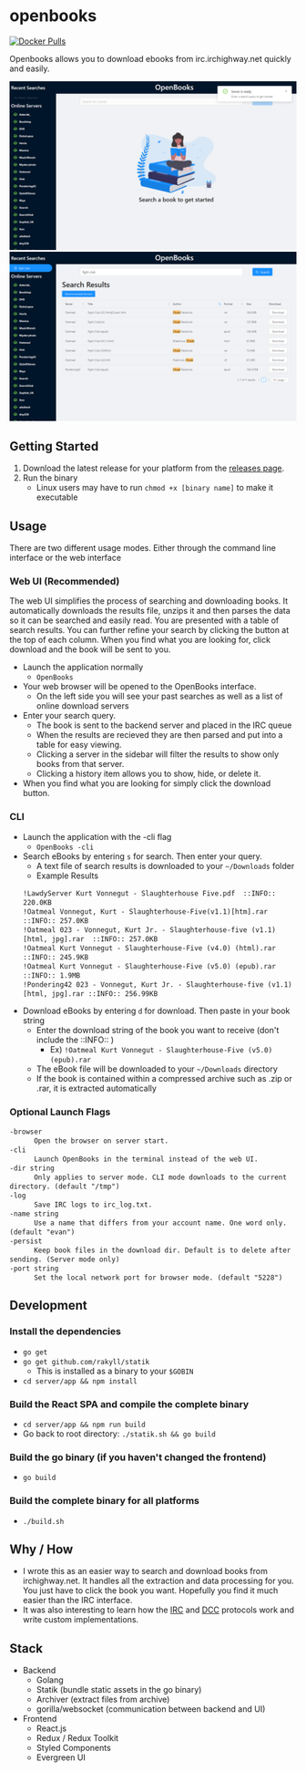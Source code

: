 # openbooks

[![Docker Pulls](https://img.shields.io/docker/pulls/evanbuss/openbooks.svg)](https://hub.docker.com/r/evanbuss/openbooks/)

Openbooks allows you to download ebooks from irc.irchighway.net quickly and easily.

![home](https://raw.githubusercontent.com/evan-buss/openbooks/master/.github/home.png)
![search results](https://raw.githubusercontent.com/evan-buss/openbooks/master/.github/search.png)
## Getting Started
1. Download the latest release for your platform from the [releases page](https://github.com/evan-buss/openbooks/releases).
2. Run the binary
   - Linux users may have to run `chmod +x [binary name]` to make it executable

## Usage
There are two different usage modes. Either through the command line interface or the web interface

### Web UI (Recommended)
The web UI simplifies the process of searching and downloading books. It automatically downloads the results file, unzips
it and then parses the data so it can be searched and easily read. You are presented with a table of search results.
You can further refine your search by clicking the button at the top of each column. When you find what you are looking
for, click download and the book will be sent to you.

- Launch the application normally
  - `OpenBooks`
- Your web browser will be opened to the OpenBooks interface.
  - On the left side you will see your past searches as well as a list of online download servers
- Enter your search query.
  - The book is sent to the backend server and placed in the IRC queue
  - When the results are recieved they are then parsed and put into a table for easy viewing.
  - Clicking a server in the sidebar will filter the results to show only books from that server.
  - Clicking a history item allows you to show, hide, or delete it.
- When you find what you are looking for simply click the download button.

### CLI
- Launch the application with the -cli flag
  - `OpenBooks -cli`
- Search eBooks by entering `s` for search. Then enter your query.
  - A text file of search results is downloaded to your `~/Downloads` folder
  - Example Results
  ```
  !LawdyServer Kurt Vonnegut - Slaughterhouse Five.pdf  ::INFO:: 220.0KB
  !Oatmeal Vonnegut, Kurt - Slaughterhouse-Five(v1.1)[htm].rar  ::INFO:: 257.0KB
  !Oatmeal 023 - Vonnegut, Kurt Jr. - Slaughterhouse-five (v1.1) [html, jpg].rar  ::INFO:: 257.0KB
  !Oatmeal Kurt Vonnegut - Slaughterhouse-Five (v4.0) (html).rar  ::INFO:: 245.9KB
  !Oatmeal Kurt Vonnegut - Slaughterhouse-Five (v5.0) (epub).rar  ::INFO:: 1.9MB
  !Pondering42 023 - Vonnegut, Kurt Jr. - Slaughterhouse-five (v1.1) [html, jpg].rar ::INFO:: 256.99KB
  ```
- Download eBooks by entering `d` for download. Then paste in your book string
  - Enter the download string of the book you want to receive (don't include the ::INFO:: )
    - Ex) `!Oatmeal Kurt Vonnegut - Slaughterhouse-Five (v5.0) (epub).rar`
  - The eBook file will be downloaded to your `~/Downloads` directory
  - If the book is contained within a compressed archive such as .zip or .rar, it is extracted automatically

### Optional Launch Flags
```
-browser
      Open the browser on server start.
-cli
      Launch OpenBooks in the terminal instead of the web UI.
-dir string
      Only applies to server mode. CLI mode downloads to the current directory. (default "/tmp")
-log
      Save IRC logs to irc_log.txt.
-name string
      Use a name that differs from your account name. One word only. (default "evan")
-persist
      Keep book files in the download dir. Default is to delete after sending. (Server mode only)
-port string
      Set the local network port for browser mode. (default "5228")
```

## Development

### Install the dependencies
  - `go get`
  - `go get github.com/rakyll/statik`
    - This is installed as a binary to your `$GOBIN`
  - `cd server/app && npm install`

### Build the React SPA and compile the complete binary
  - `cd server/app && npm run build`
  - Go back to root directory: `./statik.sh && go build`

### Build the go binary (if you haven't changed the frontend)
  - `go build`

### Build the complete binary for all platforms
  - `./build.sh`

## Why / How
- I wrote this as an easier way to search and download books from irchighway.net. It handles all the extraction and data processing for you. You just have to click the book you want. Hopefully you find it much easier than the IRC interface.
- It was also interesting to learn how the [IRC](https://en.wikipedia.org/wiki/Internet_Relay_Chat) and [DCC](https://en.wikipedia.org/wiki/Direct_Client-to-Client) protocols work and write custom implementations.

## Stack

- Backend
  - Golang
  - Statik (bundle static assets in the go binary)
  - Archiver (extract files from archive)
  - gorilla/websocket (communication between backend and UI)
- Frontend
  - React.js
  - Redux / Redux Toolkit
  - Styled Components
  - Evergreen UI
